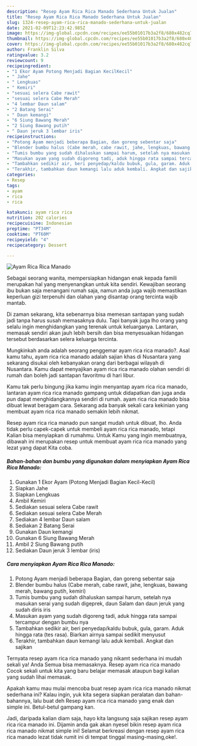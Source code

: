 ```yaml
---
description: "Resep Ayam Rica Rica Manado Sederhana Untuk Jualan"
title: "Resep Ayam Rica Rica Manado Sederhana Untuk Jualan"
slug: 1324-resep-ayam-rica-rica-manado-sederhana-untuk-jualan
date: 2021-02-09T12:23:42.985Z
image: https://img-global.cpcdn.com/recipes/ee55b01017b3a2f8/680x482cq70/ayam-rica-rica-manado-foto-resep-utama.jpg
thumbnail: https://img-global.cpcdn.com/recipes/ee55b01017b3a2f8/680x482cq70/ayam-rica-rica-manado-foto-resep-utama.jpg
cover: https://img-global.cpcdn.com/recipes/ee55b01017b3a2f8/680x482cq70/ayam-rica-rica-manado-foto-resep-utama.jpg
author: Franklin Silva
ratingvalue: 3.2
reviewcount: 9
recipeingredient:
- "1 Ekor Ayam Potong Menjadi Bagian KecilKecil"
- " Jahe"
- " Lengkuas"
- " Kemiri"
- "sesuai selera Cabe rawit"
- "sesuai selera Cabe Merah"
- "4 lembar Daun salam"
- "2 Batang Serai"
- " Daun kemangi"
- "6 Siung Bawang Merah"
- "2 Siung Bawang putih"
- " Daun jeruk 3 lembar iris"
recipeinstructions:
- "Potong Ayam menjadi beberapa Bagian, dan goreng sebentar saja"
- "Blender bumbu halus (Cabe merah, cabe rawit, jahe, lengkuas, bawang merah, bawang putih, kemiri)"
- "Tumis bumbu yang sudah dihaluskan sampai harum, setelah nya masukan serai yang sudah digeprek, daun Salam dan daun jeruk yang sudah diris iris"
- "Masukan ayam yang sudah digoreng tadi, aduk hingga rata sampai tercampur dengan bumbu nya"
- "Tambahkan sedikir air, beri penyedap/kaldu bubuk, gula, garam. Aduk hingga rata (tes rasa). Biarkan airnya sampai sedikit menyusut"
- "Terakhir, tambahkan daun kemangi lalu aduk kembali. Angkat dan sajikan"
categories:
- Resep
tags:
- ayam
- rica
- rica

katakunci: ayam rica rica 
nutrition: 202 calories
recipecuisine: Indonesian
preptime: "PT34M"
cooktime: "PT60M"
recipeyield: "4"
recipecategory: Dessert

---
```



![Ayam Rica Rica Manado](https://img-global.cpcdn.com/recipes/ee55b01017b3a2f8/680x482cq70/ayam-rica-rica-manado-foto-resep-utama.jpg)

Sebagai seorang wanita, mempersiapkan hidangan enak kepada famili merupakan hal yang menyenangkan untuk kita sendiri. Kewajiban seorang ibu bukan saja menangani rumah saja, namun anda juga wajib memastikan keperluan gizi terpenuhi dan olahan yang disantap orang tercinta wajib mantab.

Di zaman  sekarang, kita sebenarnya bisa memesan santapan yang sudah jadi tanpa harus susah memasaknya dulu. Tapi banyak juga lho orang yang selalu ingin menghidangkan yang terenak untuk keluarganya. Lantaran, memasak sendiri akan jauh lebih bersih dan bisa menyesuaikan hidangan tersebut berdasarkan selera keluarga tercinta. 



Mungkinkah anda adalah seorang penggemar ayam rica rica manado?. Asal kamu tahu, ayam rica rica manado adalah sajian khas di Nusantara yang sekarang disukai oleh kebanyakan orang dari berbagai wilayah di Nusantara. Kamu dapat menyajikan ayam rica rica manado olahan sendiri di rumah dan boleh jadi santapan favoritmu di hari libur.

Kamu tak perlu bingung jika kamu ingin menyantap ayam rica rica manado, lantaran ayam rica rica manado gampang untuk didapatkan dan juga anda pun dapat menghidangkannya sendiri di rumah. ayam rica rica manado bisa dibuat lewat beragam cara. Sekarang ada banyak sekali cara kekinian yang membuat ayam rica rica manado semakin lebih nikmat.

Resep ayam rica rica manado pun sangat mudah untuk dibuat, lho. Anda tidak perlu capek-capek untuk membeli ayam rica rica manado, tetapi Kalian bisa menyiapkan di rumahmu. Untuk Kamu yang ingin membuatnya, dibawah ini merupakan resep untuk membuat ayam rica rica manado yang lezat yang dapat Kita coba.

<!--inarticleads1-->

##### Bahan-bahan dan bumbu yang digunakan dalam menyiapkan Ayam Rica Rica Manado:

1. Gunakan 1 Ekor Ayam (Potong Menjadi Bagian Kecil-Kecil)
1. Siapkan  Jahe
1. Siapkan  Lengkuas
1. Ambil  Kemiri
1. Sediakan sesuai selera Cabe rawit
1. Sediakan sesuai selera Cabe Merah
1. Sediakan 4 lembar Daun salam
1. Sediakan 2 Batang Serai
1. Gunakan  Daun kemangi
1. Gunakan 6 Siung Bawang Merah
1. Ambil 2 Siung Bawang putih
1. Sediakan  Daun jeruk 3 lembar (iris)




<!--inarticleads2-->

##### Cara menyiapkan Ayam Rica Rica Manado:

1. Potong Ayam menjadi beberapa Bagian, dan goreng sebentar saja
1. Blender bumbu halus (Cabe merah, cabe rawit, jahe, lengkuas, bawang merah, bawang putih, kemiri)
1. Tumis bumbu yang sudah dihaluskan sampai harum, setelah nya masukan serai yang sudah digeprek, daun Salam dan daun jeruk yang sudah diris iris
1. Masukan ayam yang sudah digoreng tadi, aduk hingga rata sampai tercampur dengan bumbu nya
1. Tambahkan sedikir air, beri penyedap/kaldu bubuk, gula, garam. Aduk hingga rata (tes rasa). Biarkan airnya sampai sedikit menyusut
1. Terakhir, tambahkan daun kemangi lalu aduk kembali. Angkat dan sajikan




Ternyata resep ayam rica rica manado yang nikamt sederhana ini mudah sekali ya! Anda Semua bisa memasaknya. Resep ayam rica rica manado Cocok sekali untuk kita yang baru belajar memasak ataupun bagi kalian yang sudah lihai memasak.

Apakah kamu mau mulai mencoba buat resep ayam rica rica manado nikmat sederhana ini? Kalau ingin, yuk kita segera siapkan peralatan dan bahan-bahannya, lalu buat deh Resep ayam rica rica manado yang enak dan simple ini. Betul-betul gampang kan. 

Jadi, daripada kalian diam saja, hayo kita langsung saja sajikan resep ayam rica rica manado ini. Dijamin anda gak akan nyesel bikin resep ayam rica rica manado nikmat simple ini! Selamat berkreasi dengan resep ayam rica rica manado lezat tidak rumit ini di tempat tinggal masing-masing,oke!.

